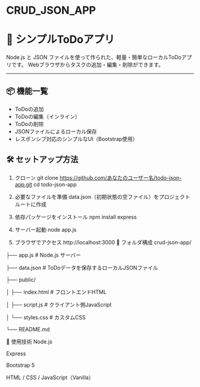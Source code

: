 # CRUD_JSON_APP
# 📝 シンプルToDoアプリ

Node.js と JSON ファイルを使って作られた、軽量・簡単なローカルToDoアプリです。
Webブラウザからタスクの追加・編集・削除ができます。

---

## 📦 機能一覧

- ToDoの追加
- ToDoの編集（インライン）
- ToDoの削除
- JSONファイルによるローカル保存
- レスポンシブ対応のシンプルなUI（Bootstrap使用）

## 🛠️ セットアップ方法

1. クローン
git clone https://github.com/あなたのユーザー名/todo-json-app.git
cd todo-json-app

2. 必要なファイルを準備
data.json（初期状態の空ファイル）をプロジェクトルートに作成

3. 依存パッケージをインストール
npm install express

4. サーバー起動
node app.js

5. ブラウザでアクセス
http://localhost:3000
📁 フォルダ構成
crud-json-app/

├── app.js               # Node.js サーバー

├── data.json            # ToDoデータを保存するローカルJSONファイル

├── public/

│   ├── index.html       # フロントエンドHTML

│   ├── script.js        # クライアント側JavaScript

│   └── styles.css       # カスタムCSS

└── README.md

🧠 使用技術
Node.js

Express

Bootstrap 5

HTML / CSS / JavaScript（Vanilla）
